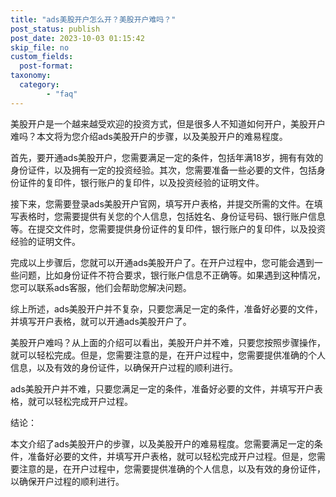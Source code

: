 ```yaml
---
title: "ads美股开户怎么开？美股开户难吗？"
post_status: publish
post_date: 2023-10-03 01:15:42
skip_file: no
custom_fields: 
  post-format: 
taxonomy:
  category:
        - "faq"
---
```


美股开户是一个越来越受欢迎的投资方式，但是很多人不知道如何开户，美股开户难吗？本文将为您介绍ads美股开户的步骤，以及美股开户的难易程度。

首先，要开通ads美股开户，您需要满足一定的条件，包括年满18岁，拥有有效的身份证件，以及拥有一定的投资经验。其次，您需要准备一些必要的文件，包括身份证件的复印件，银行账户的复印件，以及投资经验的证明文件。

接下来，您需要登录ads美股开户官网，填写开户表格，并提交所需的文件。在填写表格时，您需要提供有关您的个人信息，包括姓名、身份证号码、银行账户信息等。在提交文件时，您需要提供身份证件的复印件，银行账户的复印件，以及投资经验的证明文件。

完成以上步骤后，您就可以开通ads美股开户了。在开户过程中，您可能会遇到一些问题，比如身份证件不符合要求，银行账户信息不正确等。如果遇到这种情况，您可以联系ads客服，他们会帮助您解决问题。

综上所述，ads美股开户并不复杂，只要您满足一定的条件，准备好必要的文件，并填写开户表格，就可以开通ads美股开户了。

美股开户难吗？从上面的介绍可以看出，美股开户并不难，只要您按照步骤操作，就可以轻松完成。但是，您需要注意的是，在开户过程中，您需要提供准确的个人信息，以及有效的身份证件，以确保开户过程的顺利进行。

ads美股开户并不难，只要您满足一定的条件，准备好必要的文件，并填写开户表格，就可以轻松完成开户过程。

结论：

本文介绍了ads美股开户的步骤，以及美股开户的难易程度。您需要满足一定的条件，准备好必要的文件，并填写开户表格，就可以轻松完成开户过程。但是，您需要注意的是，在开户过程中，您需要提供准确的个人信息，以及有效的身份证件，以确保开户过程的顺利进行。
